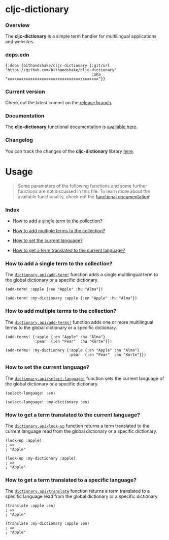 
# cljc-dictionary

### Overview

The <strong>cljc-dictionary</strong> is a simple term handler for multilingual
applications and websites.

### deps.edn

```
{:deps {bithandshake/cljc-dictionary {:git/url "https://github.com/bithandshake/cljc-dictionary"
                                      :sha     "xxxxxxxxxxxxxxxxxxxxxxxxxxxxxxxxxxxxxxxx"}}
```

### Current version

Check out the latest commit on the [release branch](https://github.com/bithandshake/cljc-dictionary/tree/release).

### Documentation

The <strong>cljc-dictionary</strong> functional documentation is [available here](documentation/COVER.md).

### Changelog

You can track the changes of the <strong>cljc-dictionary</strong> library [here](CHANGES.md).

# Usage

> Some parameters of the following functions and some further functions are not discussed in this file.
  To learn more about the available functionality, check out the [functional documentation](documentation/COVER.md)!

### Index

- [How to add a single term to the collection?](#how-to-add-a-single-term-to-the-collection)

- [How to add multiple terms to the collection?](#how-to-add-multiple-terms-to-the-collection)

- [How to set the current language?](#how-to-set-the-current-language)

- [How to get a term translated to the current language?](#how-to-get-a-term-translated-to-the-current-language)

### How to add a single term to the collection?

The [`dictionary.api/add-term!`](documentation/cljc/dictionary/API.md#add-term)
function adds a single multilingual term to the global dictionary or a specific dictionary.

```
(add-term! :apple {:en "Apple" :hu "Alma"})
```

```
(add-term! :my-dictionary :apple {:en "Apple" :hu "Alma"})
```

### How to add multiple terms to the collection?

The [`dictionary.api/add-terms!`](documentation/cljc/dictionary/API.md#add-term)
function adds one or more multilingual terms to the global dictionary or a specific dictionary.

```
(add-terms! {:apple {:en "Apple" :hu "Alma"}
             :pear  {:en "Pear"  :hu "Körte"}})
```

```
(add-terms! :my-dictionary {:apple {:en "Apple" :hu "Alma"}
                            :pear  {:en "Pear"  :hu "Körte"}})
```

### How to set the current language?

The [`dictionary.api/select-language!`](documentation/cljc/dictionary/API.md#select-language)
function sets the current language of the global dictionary or a specific dictionary.

```
(select-language! :en)
```

```
(select-language! :my-dictionary :en)
```

### How to get a term translated to the current language?

The [`dictionary.api/look-up`](documentation/cljc/dictionary/API.md#look-up)
function returns a term translated to the current language read from the global dictionary or a specific dictionary.

```
(look-up :apple)
; =>
; "Apple"
```

```
(look-up :my-dictionary :apple)
; =>
; "Apple"
```

### How to get a term translated to a specific language?

The [`dictionary.api/translate`](documentation/cljc/dictionary/API.md#translate)
function returns a term translated to a specific language read from the global dictionary or a specific dictionary.

```
(translate :apple :en)
; =>
; "Apple"
```

```
(translate :my-dictionary :apple :en)
; =>
; "Apple"
```
